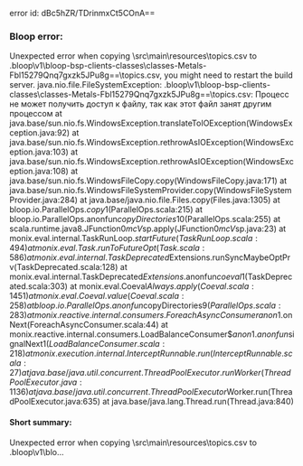 error id: dBc5hZR/TDrinmxCt5COnA==
### Bloop error:

Unexpected error when copying <WORKSPACE>\src\main\resources\topics.csv to <WORKSPACE>\.bloop\v1\bloop-bsp-clients-classes\classes-Metals-Fbl15279Qnq7gxzk5JPu8g==\topics.csv, you might need to restart the build server.
java.nio.file.FileSystemException: <WORKSPACE>\.bloop\v1\bloop-bsp-clients-classes\classes-Metals-Fbl15279Qnq7gxzk5JPu8g==\topics.csv: Процесс не может получить доступ к файлу, так как этот файл занят другим процессом
	at java.base/sun.nio.fs.WindowsException.translateToIOException(WindowsException.java:92)
	at java.base/sun.nio.fs.WindowsException.rethrowAsIOException(WindowsException.java:103)
	at java.base/sun.nio.fs.WindowsException.rethrowAsIOException(WindowsException.java:108)
	at java.base/sun.nio.fs.WindowsFileCopy.copy(WindowsFileCopy.java:171)
	at java.base/sun.nio.fs.WindowsFileSystemProvider.copy(WindowsFileSystemProvider.java:284)
	at java.base/java.nio.file.Files.copy(Files.java:1305)
	at bloop.io.ParallelOps$.copy$1(ParallelOps.scala:215)
	at bloop.io.ParallelOps$.$anonfun$copyDirectories$10(ParallelOps.scala:255)
	at scala.runtime.java8.JFunction0$mcV$sp.apply(JFunction0$mcV$sp.java:23)
	at monix.eval.internal.TaskRunLoop$.startFuture(TaskRunLoop.scala:494)
	at monix.eval.Task.runToFutureOpt(Task.scala:586)
	at monix.eval.internal.TaskDeprecated$Extensions.runSyncMaybeOptPrv(TaskDeprecated.scala:128)
	at monix.eval.internal.TaskDeprecated$Extensions.$anonfun$coeval$1(TaskDeprecated.scala:303)
	at monix.eval.Coeval$Always.apply(Coeval.scala:1451)
	at monix.eval.Coeval.value(Coeval.scala:258)
	at bloop.io.ParallelOps$.$anonfun$copyDirectories$9(ParallelOps.scala:283)
	at monix.reactive.internal.consumers.ForeachAsyncConsumer$$anon$1.onNext(ForeachAsyncConsumer.scala:44)
	at monix.reactive.internal.consumers.LoadBalanceConsumer$$anon$1.$anonfun$signalNext$1(LoadBalanceConsumer.scala:218)
	at monix.execution.internal.InterceptRunnable.run(InterceptRunnable.scala:27)
	at java.base/java.util.concurrent.ThreadPoolExecutor.runWorker(ThreadPoolExecutor.java:1136)
	at java.base/java.util.concurrent.ThreadPoolExecutor$Worker.run(ThreadPoolExecutor.java:635)
	at java.base/java.lang.Thread.run(Thread.java:840)
#### Short summary: 

Unexpected error when copying <WORKSPACE>\src\main\resources\topics.csv to <WORKSPACE>\.bloop\v1\blo...